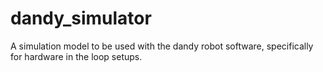 # dandy_simulator
A simulation model to be used with the dandy robot software, specifically for hardware in the loop setups.
